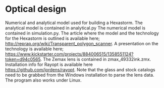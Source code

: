 # Optical design
Numerical and analytical model used for building a Hexastorm.
The analytical model is contained in analytical.py
The numerical model is contained in simulation.py.
The article where the model and the technology for the Hexastorm is outlined is available here; 
http://reprap.org/wiki/Transparent_polygon_scanner.
A presentation on the technology is available here;
https://www.kickstarter.com/projects/884006515/1358551124?token=d94c0565.
The Zemax lens is contained in zmax_49332ink.zmx.
Installation info for Rayopt is available here https://github.com/jordens/rayopt.
Note that the glass and stock catalogs need to be grabbed from the Windows installation to parse the lens data. The program also works under Linux.
